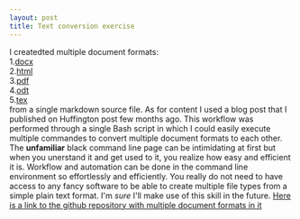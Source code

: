 ```yaml
---
layout: post
title: Text conversion exercise
---
```

I createdted multiple document formats:  
 1.[docx](https://github.com/sepideharc/convert-documents/blob/master/myblogpost.docx)  
 2.[html](https://github.com/sepideharc/convert-documents/blob/master/myblogpost.html)  
 3.[pdf](https://github.com/sepideharc/convert-documents/blob/master/myblogpost.pdf)  
 4.[odt](https://github.com/sepideharc/convert-documents/blob/master/myblogpost.odt)  
 5.[tex](https://github.com/sepideharc/convert-documents/blob/master/myblogpost.tex)  
 from a single markdown source file. As for content I used a blog post that I published on Huffington post few months ago.
This workflow was performed  through a single Bash script in which I could easily execute multiple commandes to convert multiple document formats to each other.
The **unfamiliar** black command line page can be intimidating at first but when you unerstand it and get used to it, you realize how easy and efficient it is. Workflow and automation can be done in the command line environment so effortlessly and efficiently. You really do not need to have access to any fancy software to be able to create multiple file types from a simple plain text format. 
 I'm *sure* I'll make use of this skill in the future.
[Here is a link to the github repository with multiple document formats in it](https://github.com/sepideharc/convert-documents)

